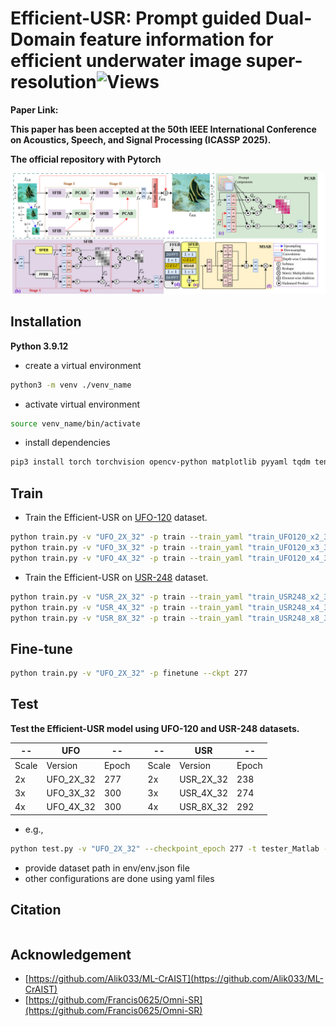 # Efficient-USR: Prompt guided Dual-Domain feature information for efficient underwater image super-resolution![Views](https://komarev.com/ghpvc/?username=Alik033)

**Paper Link:**

**This paper has been accepted at the 50th IEEE International Conference on Acoustics, Speech, and Signal Processing (ICASSP 2025).**

**The official repository with Pytorch**

![Block](Efficient_USR.png)

## Installation

**Python 3.9.12**

- create a virtual environment
``` bash
python3 -m venv ./venv_name
```

- activate virtual environment
``` bash
source venv_name/bin/activate
```

- install dependencies  
``` bash
pip3 install torch torchvision opencv-python matplotlib pyyaml tqdm tensorboardX tensorboard einops thop
```

## Train  
- Train the Efficient-USR on [UFO-120](https://drive.google.com/drive/folders/153laK_iRsyKkWN_qZztAyH3309WNKqsI) dataset.
``` bash
python train.py -v "UFO_2X_32" -p train --train_yaml "train_UFO120_x2_32.yaml"
python train.py -v "UFO_3X_32" -p train --train_yaml "train_UFO120_x3_32.yaml"
python train.py -v "UFO_4X_32" -p train --train_yaml "train_UFO120_x4_32.yaml"
```
- Train the Efficient-USR on [USR-248](https://drive.google.com/drive/folders/1dCe5rlw3UpzBs25UMXek1JL0wBBa697Q) dataset.
``` bash
python train.py -v "USR_2X_32" -p train --train_yaml "train_USR248_x2_32.yaml"
python train.py -v "USR_4X_32" -p train --train_yaml "train_USR248_x4_32.yaml"
python train.py -v "USR_8X_32" -p train --train_yaml "train_USR248_x8_32.yaml"
```

## Fine-tune  
``` bash
python train.py -v "UFO_2X_32" -p finetune --ckpt 277
```

## Test
**Test the Efficient-USR model using UFO-120 and USR-248 datasets.**

-- | UFO | --  |  | -- | USR | --
--- | --- | --- | --- | --- | --- | ---
Scale | Version | Epoch | |Scale | Version | Epoch
2x | UFO_2X_32 | 277 | |2x | USR_2X_32 | 238
3x | UFO_3X_32 | 300 | |3x | USR_4X_32 | 274
4x | UFO_4X_32 | 300 | |4x | USR_8X_32 | 292

- e.g.,
``` bash
python test.py -v "UFO_2X_32" --checkpoint_epoch 277 -t tester_Matlab --test_dataset_name "UFO-120"
```
- provide dataset path in env/env.json file  
- other configurations are done using yaml files
## Citation
```

```
## Acknowledgement
- [https://github.com/Alik033/ML-CrAIST](https://github.com/Alik033/ML-CrAIST)
- [https://github.com/Francis0625/Omni-SR](https://github.com/Francis0625/Omni-SR)
